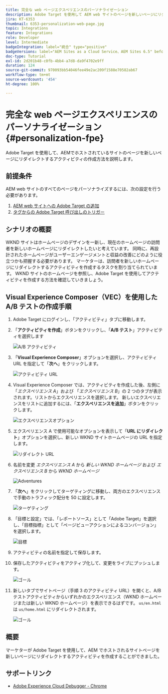 ```yaml
---
title: 完全な web ページエクスペリエンスのパーソナライゼーション
description: Adobe Target を使用して AEM web サイトのページを新しいページにリダイレクトする Target アクティビティの作成方法を説明します。
jira: KT-6353
thumbnail: 6353-personalization-web-page.jpg
topic: Integrations
feature: Integrations
role: Developer
level: Intermediate
badgeIntegration: label="統合" type="positive"
badgeVersions: label="AEM Sites as a Cloud Service、AEM Sites 6.5" before-title="false"
doc-type: Tutorial
exl-id: 2d201b48-c0fb-4bb4-a7d8-da9f4702e9ff
duration: 124
source-git-commit: 970093bb54046fee49e2ac209f1588e70582ab67
workflow-type: tm+mt
source-wordcount: '454'
ht-degree: 100%

---
```


# 完全な web ページエクスペリエンスのパーソナライゼーション {#personalization-fpe}

Adobe Target を使用して、AEMでホストされているサイトのページを新しいページにリダイレクトするアクティビティの作成方法を説明します。

## 前提条件

AEM web サイトのすべてのページをパーソナライズするには、次の設定を行う必要があります。

1. [AEM web サイトへの Adobe Target の追加](./add-target-launch-extension.md)
1. [タグからの Adobe Target 呼び出しのトリガー](./load-and-fire-target.md)

## シナリオの概要

WKND サイトはホームページのデザインを一新し、現在のホームページの訪問者を新しいホームページにリダイレクトしたいと考えています。 同時に、再設計されたホームページがユーザーエンゲージメントと収益の改善にどのように役立つかも把握する必要があります。 マーケターは、訪問者を新しいホームページにリダイレクトするアクティビティを作成するタスクを割り当てられています。 WKND サイトのホームページを参照し、Adobe Target を使用してアクティビティを作成する方法を確認していきましょう。

## Visual Experience Composer（VEC）を使用した A/B テストの作成手順

1. Adobe Target にログインし、「アクティビティ」タブに移動します。
1. 「**アクティビティを作成**」ボタンをクリックし、「**A/B テスト**」アクティビティを選択します

   ![A/B アクティビティ](assets/ab-target-activity.png)

1. 「**Visual Experience Composer**」オプションを選択し、アクティビティ URL を指定して「**次へ**」をクリックします。

   ![アクティビティ URL](assets/ab-test-url.png)

1. Visual Experience Composer では、アクティビティを作成した後、左側に「*エクスペリエンス A*」および 「*エクスペリエンス B*」の 2 つのタブが表示されます。リストからエクスペリエンスを選択します。 新しいエクスペリエンスをリストに追加するには、「**エクスペリエンスを追加**」ボタンをクリックします。

   ![エクスペリエンスオプション](assets/experience-options.png)

1. エクスペリエンス A で使用可能なオプションを表示して「**URL にリダイレクト**」オプションを選択し、新しい WKND サイトホームページの URL を指定します。

   ![リダイレクト URL](assets/redirect-url.png)

1. 名前を変更 *エクスペリエンス A* から *新しい WKND ホームページ* および *エクスペリエンス B* から *WKND ホームページ*

   ![Adventures](assets/new-experiences.png)

1. 「**次へ**」をクリックしてターゲティングに移動し、両方のエクスペリエンスで手動のトラフィック配分を 50 に設定します。

   ![ターゲティング](assets/targeting.png)

1. 「目標と設定」では、「レポートソース」として「Adobe Target」を選択し、「目標指標」として「ページビューアクションによるコンバージョン」を選択します。

   ![目標](assets/goals.png)

1. アクティビティの名前を指定して保存します。
1. 保存したアクティビティをアクティブ化して、変更をライブにプッシュします。

   ![ゴール](assets/activate.png)

1. 新しいタブでサイトページ（手順 3 のアクティビティ URL）を開くと、A/B テストアクティビティからいずれかのエクスペリエンス（WKND ホームページまたは新しい WKND ホームページ）を表示できるはずです。 `us/en.html` は `us/home.html` にリダイレクトされます。

   ![ゴール](assets/redirect-test.png)

## 概要

マーケターが Adobe Target を使用して、AEM でホストされるサイトページを新しいページにリダイレクトするアクティビティを作成することができました。

## サポートリンク

* [Adobe Experience Cloud Debugger - Chrome](https://chrome.google.com/webstore/detail/adobe-experience-platform/bfnnokhpnncpkdmbokanobigaccjkpob)
